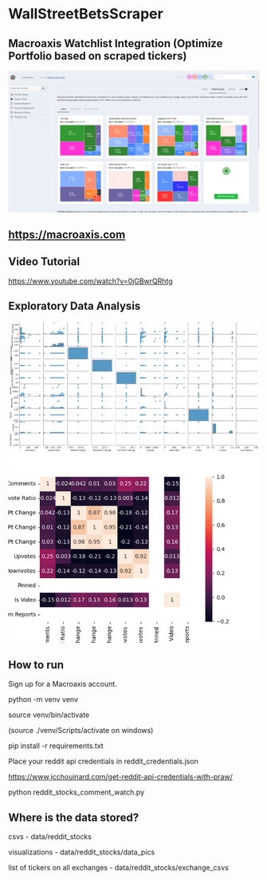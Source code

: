 # WallStreetBetsScraper



## Macroaxis Watchlist Integration (Optimize Portfolio based on scraped tickers)

![Macroaxis Screenshot](https://raw.githubusercontent.com/jarrettdev/WallStreetBetsScraper/main/resources/Macroaxis_Portfolios.png)



## https://macroaxis.com
## Video Tutorial
https://www.youtube.com/watch?v=0jGBwrQRhtg



## Exploratory Data Analysis
![alt text](https://raw.githubusercontent.com/jarrettdev/WallStreetBetsScraper/main/data/reddit_stocks/data_pics/wsb_pairplot.png)
![alt text](https://raw.githubusercontent.com/jarrettdev/WallStreetBetsScraper/main/data/reddit_stocks/data_pics/wsb_heatmap.png)

## How to run

Sign up for a Macroaxis account.

python -m venv venv



source venv/bin/activate



(source ./venv/Scripts/activate on windows)



pip install -r requirements.txt

Place your reddit api credentials in reddit_credentials.json

https://www.jcchouinard.com/get-reddit-api-credentials-with-praw/

python reddit_stocks_comment_watch.py



## Where is the data stored?

csvs - data/reddit_stocks



visualizations - data/reddit_stocks/data_pics



list of tickers on all exchanges - data/reddit_stocks/exchange_csvs

